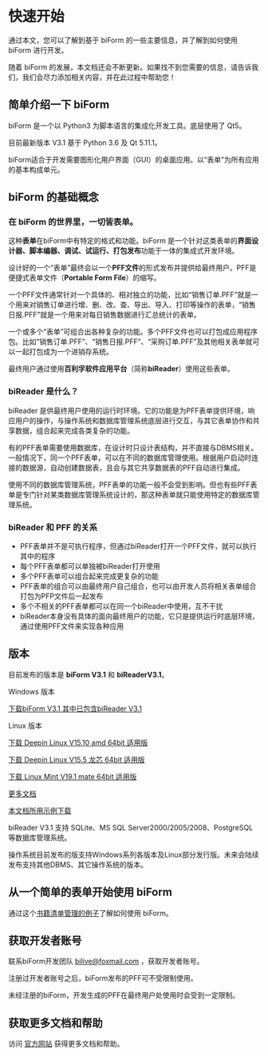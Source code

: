 ﻿# 快速开始

通过本文，您可以了解到基于 biForm 的一些主要信息，并了解到如何使用 biForm 进行开发。

随着 biForm 的发展，本文档还会不断更新。如果找不到您需要的信息，请告诉我们，我们会尽力添加相关内容，并在此过程中帮助您！


## 简单介绍一下 biForm

biForm 是一个以 Python3 为脚本语言的集成化开发工具。底层使用了 Qt5。

目前最新版本 V3.1 基于 Python 3.6 及 Qt 5.11.1。

biForm适合于开发需要图形化用户界面（GUI）的桌面应用。以“表单”为所有应用的基本构成单元。

## biForm 的基础概念

### 在 biForm 的世界里，**一切皆表单**。

这种**表单**在biForm中有特定的格式和功能。biForm 是一个针对这类表单的**界面设计器、脚本编器、调试、试运行、打包发布**功能于一体的集成式开发环境。

设计好的一个“表单”最终会以一个**PFF文件**的形式发布并提供给最终用户。PFF是便捷式表单文件（**Portable Form File**）的缩写。

一个PFF文件通常针对一个具体的、相对独立的功能，比如“销售订单.PFF”就是一个用来对销售订单进行增、删、改、查、导出、导入、打印等操作的表单，“销售日报.PFF”就是一个用来对每日销售数据进行汇总统计的表单。

一个或多个“表单”可组合出各种复杂的功能。多个PFF文件也可以打包成应用程序包。比如“销售订单.PFF”、“销售日报.PFF”、“采购订单.PFF”及其他相关表单就可以一起打包成为一个进销存系统。

最终用户通过使用**百利孚软件应用平台**（简称**biReader**）使用这些表单。

### biReader 是什么？

biReader 是供最终用户使用的运行时环境。它的功能是为PFF表单提供环境，响应用户的操作，与操作系统和数据库管理系统底层进行交互，与其它表单协作和共享数据，组合起来完成各类复杂的功能。

有的PFF表单需要使用数据库，在设计时只设计表结构，并不直接与DBMS相关。一般情况下，同一个PFF表单，可以在不同的数据库管理使用。根据用户启动时连接的数据源，自动创建数据表，且会与其它共享数据表的PFF自动进行集成。

使用不同的数据库管理系统，PFF表单的功能一般不会受到影响。但也有些PFF表单是专门针对某类数据库管理系统设计的，那这种表单就只能使用特定的数据库管理系统。

### biReader 和 PFF 的关系

- PFF表单并不是可执行程序，但通过biReader打开一个PFF文件，就可以执行其中的程序
- 每个PFF表单都可以单独被biReader打开使用
- 多个PFF表单可以组合起来完成更复杂的功能
- PFF表单的组合可以由最终用户自己组合，也可以由开发人员将相关表单组合打包为PFP文件后一起发布
- 多个不相关的PFF表单都可以在同一个biReader中使用，互不干扰
- biReader本身没有具体的面向最终用户的功能，它只是提供运行时底层环境，通过使用PFF文件来实现各种应用

## 版本

目前发布的版本是 **biForm V3.1** 和 **biReaderV3.1**。

Windows 版本

[下载biForm V3.1 其中已包含biReader V3.1](https://www.bilive.com/site_media/media/setup/Setup_biform_V3.1.msi)

Linux 版本

[下载 Deepin Linux V15.10 amd 64bit 适用版](https://www.bilive.com/site_media/media/setup/biform_v3.1.001_amd64_20190819.zip)

[下载 Deepin Linux V15.5 龙芯 64bit 适用版](https://www.bilive.com/site_media/media/setup/biform_v3.1.001_loongson_20190819.zip)

[下载 Linux Mint V19.1 mate 64bit 适用版](https://www.bilive.com/site_media/media/setup/biform_v3.1.001_mint19_20190526.zip)

[更多文档](https://www.bilive.com/site_media/media/setup/bilive_doc.zip)

[本文档所用示例下载](https://www.bilive.com/site_media/media/setup/bilive_demo.zip)

biReader V3.1 支持 SQLite、MS SQL Server2000/2005/2008、PostgreSQL 等数据库管理系统。

操作系统目前发布的版支持Windows系列各版本及Linux部分发行版。未来会陆续发布支持其他DBMS、其它操作系统的版本。


## 从一个简单的表单开始使用 biForm

通过这个[书籍清单管理的例子](guides/first_form)了解如何使用 biForm。 


## 获取开发者账号

联系biForm开发团队 <bilive@foxmail.com> ，获取开发者账号。

注册过开发者账号之后，biForm发布的PFF可不受限制使用。

未经注册的biForm，开发生成的PFF在最终用户处使用时会受到一定限制。

## 获取更多文档和帮助

访问 [官方网站](https://www.bilive.com) 获得更多文档和帮助。

